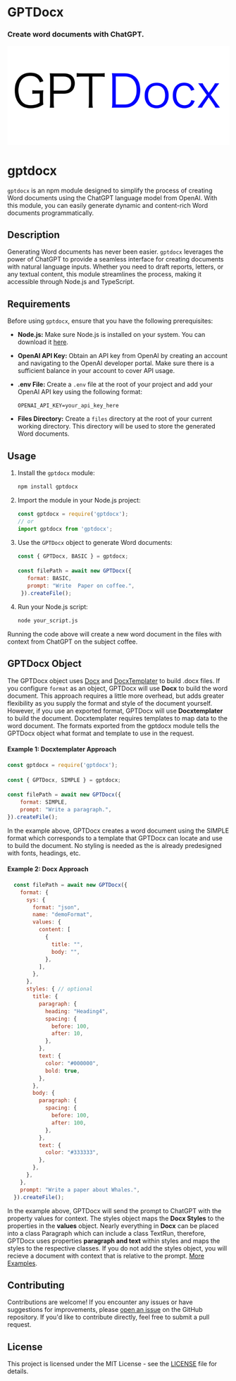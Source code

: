 # GPTDocx
### Create word documents with ChatGPT.
![docxImage](./assets//gptdocxImage.png)

# gptdocx

`gptdocx` is an npm module designed to simplify the process of creating Word documents using the ChatGPT language model from OpenAI. With this module, you can easily generate dynamic and content-rich Word documents programmatically.

## Description

Generating Word documents has never been easier. `gptdocx` leverages the power of ChatGPT to provide a seamless interface for creating documents with natural language inputs. Whether you need to draft reports, letters, or any textual content, this module streamlines the process, making it accessible through Node.js and TypeScript.

## Requirements

Before using `gptdocx`, ensure that you have the following prerequisites:

- **Node.js:** Make sure Node.js is installed on your system. You can download it [here](https://nodejs.org/).

- **OpenAI API Key:** Obtain an API key from OpenAI by creating an account and navigating to the OpenAI developer portal. Make sure there is a sufficient balance in your account to cover API usage.

- **.env File:** Create a `.env` file at the root of your project and add your OpenAI API key using the following format:

  ```plaintext
  OPENAI_API_KEY=your_api_key_here
  ```

- **Files Directory:** Create a `files` directory at the root of your current working directory. This directory will be used to store the generated Word documents.

## Usage

1. Install the `gptdocx` module:

   ```bash
   npm install gptdocx
   ```

2. Import the module in your Node.js project:

   ```javascript
   const gptdocx = require('gptdocx');
   // or
   import gptdocx from 'gptdocx';
   ```

3. Use the `GPTDocx` object to generate Word documents:

   ```javascript
   const { GPTDocx, BASIC } = gptdocx;

   const filePath = await new GPTDocx({
      format: BASIC, 
      prompt: "Write  Paper on coffee.",
    }).createFile();
   ```

4. Run your Node.js script:

   ```bash
   node your_script.js
   ```

Running the code above will create a new word document in the files with context from ChatGPT on the subject coffee.

## GPTDocx Object
The GPTDocx object uses [Docx](https://docx.js.org/#/) and [DocxTemplater](https://docxtemplater.com/) to build .docx files. If you configure `format` as an object, GPTDocx will use **Docx** to build the word document. This approach requires a little more overhead, but adds greater flexibility as you supply the format and style of the document yourself. However, if you use an exported format, GPTDocx will use **Docxtemplater** to build the document. Docxtemplater requires templates to map data to the word document. The formats exported from the gptdocx module tells the GPTDocx object what format and template to use in the request.

#### Example 1: Docxtemplater Approach
```javascript
const gptdocx = require('gptdocx');

const { GPTDocx, SIMPLE } = gptdocx;

const filePath = await new GPTDocx({
    format: SIMPLE,
    prompt: "Write a paragraph.",
}).createFile();
```

In the example above, GPTDocx creates a word document using the SIMPLE format which corresponds to a template that GPTDocx can locate and use to build the document. No styling is needed as the is already predesigned with fonts, headings, etc.

#### Example 2: Docx Approach 
```javascript
  const filePath = await new GPTDocx({
    format: {
      sys: {
        format: "json",
        name: "demoFormat",
        values: {
          content: [
            {
              title: "",
              body: "",
            },
          ],
        },
      },
      styles: { // optional
        title: {
          paragraph: {
            heading: "Heading4",
            spacing: {
              before: 100,
              after: 10,
            },
          },
          text: {
            color: "#000000",
            bold: true,
          },
        },
        body: {
          paragraph: {
            spacing: {
              before: 100,
              after: 100,
            },
          },
          text: {
            color: "#333333",
          },
        },
      },
    },
    prompt: "Write a paper about Whales.",
  }).createFile();
```

In the example above, GPTDocx will send the prompt to ChatGPT with the property values for context. The styles object maps the **Docx Styles** to the properties in the **values** object. Nearly everything in **Docx** can be placed into a class Paragraph which can include a class TextRun, therefore, GPTDocx uses properties **paragraph and text** within styles and maps the styles to the respective classes. If you do not add the styles object, you will recieve a document with context that is relative to the prompt. [More Examples](./examples/examples.ts).

## Contributing

Contributions are welcome! If you encounter any issues or have suggestions for improvements, please [open an issue](https://github.com/meddy672/gptdocx/issues) on the GitHub repository. If you'd like to contribute directly, feel free to submit a pull request.

## License

This project is licensed under the MIT License - see the [LICENSE](LICENSE) file for details.